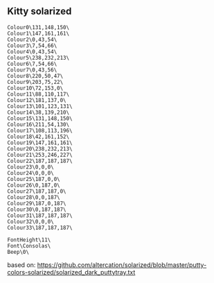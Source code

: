 ## Kitty solarized

```
Colour0\131,148,150\
Colour1\147,161,161\
Colour2\0,43,54\
Colour3\7,54,66\
Colour4\0,43,54\
Colour5\238,232,213\
Colour6\7,54,66\
Colour7\0,43,56\
Colour8\220,50,47\
Colour9\203,75,22\
Colour10\72,153,0\
Colour11\88,110,117\
Colour12\181,137,0\
Colour13\101,123,131\
Colour14\38,139,210\
Colour15\131,148,150\
Colour16\211,54,130\
Colour17\108,113,196\
Colour18\42,161,152\
Colour19\147,161,161\
Colour20\238,232,213\
Colour21\253,246,227\
Colour22\187,187,187\
Colour23\0,0,0\
Colour24\0,0,0\
Colour25\187,0,0\
Colour26\0,187,0\
Colour27\187,187,0\
Colour28\0,0,187\
Colour29\187,0,187\
Colour30\0,187,187\
Colour31\187,187,187\
Colour32\0,0,0\
Colour33\187,187,187\
```

```
FontHeight\11\
Font\Consolas\
Beep\0\
```
based on: https://github.com/altercation/solarized/blob/master/putty-colors-solarized/solarized_dark_puttytray.txt
